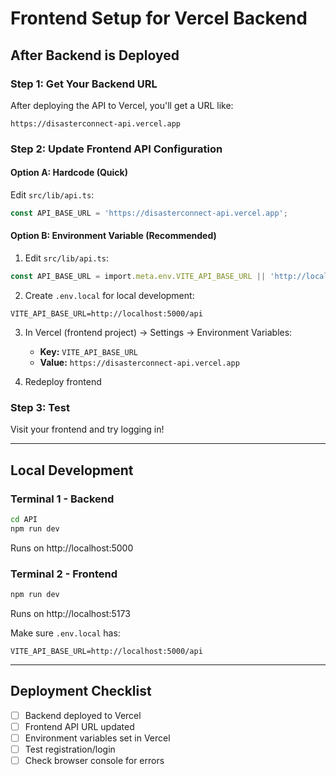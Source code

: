 # Frontend Setup for Vercel Backend

## After Backend is Deployed

### Step 1: Get Your Backend URL
After deploying the API to Vercel, you'll get a URL like:
```
https://disasterconnect-api.vercel.app
```

### Step 2: Update Frontend API Configuration

#### Option A: Hardcode (Quick)
Edit `src/lib/api.ts`:
```typescript
const API_BASE_URL = 'https://disasterconnect-api.vercel.app';
```

#### Option B: Environment Variable (Recommended)
1. Edit `src/lib/api.ts`:
```typescript
const API_BASE_URL = import.meta.env.VITE_API_BASE_URL || 'http://localhost:5000/api';
```

2. Create `.env.local` for local development:
```env
VITE_API_BASE_URL=http://localhost:5000/api
```

3. In Vercel (frontend project) → Settings → Environment Variables:
   - **Key:** `VITE_API_BASE_URL`
   - **Value:** `https://disasterconnect-api.vercel.app`

4. Redeploy frontend

### Step 3: Test
Visit your frontend and try logging in!

---

## Local Development

### Terminal 1 - Backend
```bash
cd API
npm run dev
```
Runs on http://localhost:5000

### Terminal 2 - Frontend
```bash
npm run dev
```
Runs on http://localhost:5173

Make sure `.env.local` has:
```
VITE_API_BASE_URL=http://localhost:5000/api
```

---

## Deployment Checklist

- [ ] Backend deployed to Vercel
- [ ] Frontend API URL updated
- [ ] Environment variables set in Vercel
- [ ] Test registration/login
- [ ] Check browser console for errors
